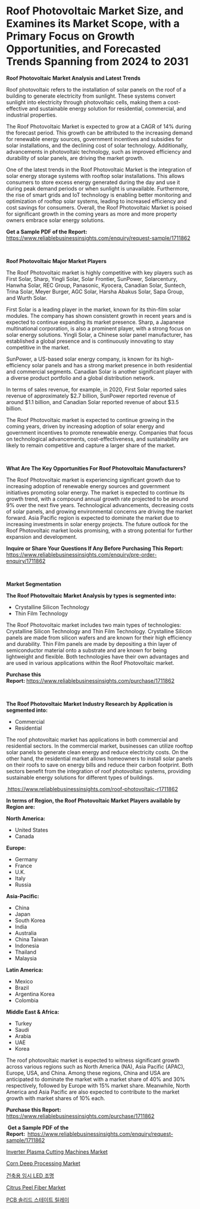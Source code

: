 <p><h1>Roof Photovoltaic Market Size, and Examines its Market Scope, with a Primary Focus on Growth Opportunities, and Forecasted Trends Spanning from 2024 to 2031</h1></p><p><strong>Roof Photovoltaic Market Analysis and Latest Trends</strong></p>
<p><p>Roof photovoltaic refers to the installation of solar panels on the roof of a building to generate electricity from sunlight. These systems convert sunlight into electricity through photovoltaic cells, making them a cost-effective and sustainable energy solution for residential, commercial, and industrial properties.</p><p>The Roof Photovoltaic Market is expected to grow at a CAGR of 14% during the forecast period. This growth can be attributed to the increasing demand for renewable energy sources, government incentives and subsidies for solar installations, and the declining cost of solar technology. Additionally, advancements in photovoltaic technology, such as improved efficiency and durability of solar panels, are driving the market growth.</p><p>One of the latest trends in the Roof Photovoltaic Market is the integration of solar energy storage systems with rooftop solar installations. This allows consumers to store excess energy generated during the day and use it during peak demand periods or when sunlight is unavailable. Furthermore, the rise of smart grids and IoT technology is enabling better monitoring and optimization of rooftop solar systems, leading to increased efficiency and cost savings for consumers. Overall, the Roof Photovoltaic Market is poised for significant growth in the coming years as more and more property owners embrace solar energy solutions.</p></p>
<p><strong>Get a Sample PDF of the Report:&nbsp;</strong> <a href="https://www.reliablebusinessinsights.com/enquiry/request-sample/1711862">https://www.reliablebusinessinsights.com/enquiry/request-sample/1711862</a></p>
<p>&nbsp;</p>
<p><strong>Roof Photovoltaic Major Market Players</strong></p>
<p><p>The Roof Photovoltaic market is highly competitive with key players such as First Solar, Sharp, Yingli Solar, Solar Frontier, SunPower, Solarcentury, Hanwha Solar, REC Group, Panasonic, Kyocera, Canadian Solar, Suntech, Trina Solar, Meyer Burger, AGC Solar, Harsha Abakus Solar, Sapa Group, and Wurth Solar. </p><p>First Solar is a leading player in the market, known for its thin-film solar modules. The company has shown consistent growth in recent years and is expected to continue expanding its market presence. Sharp, a Japanese multinational corporation, is also a prominent player, with a strong focus on solar energy solutions. Yingli Solar, a Chinese solar panel manufacturer, has established a global presence and is continuously innovating to stay competitive in the market.</p><p>SunPower, a US-based solar energy company, is known for its high-efficiency solar panels and has a strong market presence in both residential and commercial segments. Canadian Solar is another significant player with a diverse product portfolio and a global distribution network.</p><p>In terms of sales revenue, for example, in 2020, First Solar reported sales revenue of approximately $2.7 billion, SunPower reported revenue of around $1.1 billion, and Canadian Solar reported revenue of about $3.5 billion.</p><p>The Roof Photovoltaic market is expected to continue growing in the coming years, driven by increasing adoption of solar energy and government incentives to promote renewable energy. Companies that focus on technological advancements, cost-effectiveness, and sustainability are likely to remain competitive and capture a larger share of the market.</p></p>
<p>&nbsp;</p>
<p><strong>What Are The Key Opportunities For Roof Photovoltaic Manufacturers?</strong></p>
<p><p>The Roof Photovoltaic market is experiencing significant growth due to increasing adoption of renewable energy sources and government initiatives promoting solar energy. The market is expected to continue its growth trend, with a compound annual growth rate projected to be around 9% over the next five years. Technological advancements, decreasing costs of solar panels, and growing environmental concerns are driving the market forward. Asia Pacific region is expected to dominate the market due to increasing investments in solar energy projects. The future outlook for the Roof Photovoltaic market looks promising, with a strong potential for further expansion and development.</p></p>
<p><strong>Inquire or Share Your Questions If Any Before Purchasing This Report:</strong> <a href="https://www.reliablebusinessinsights.com/enquiry/pre-order-enquiry/1711862">https://www.reliablebusinessinsights.com/enquiry/pre-order-enquiry/1711862</a></p>
<p>&nbsp;</p>
<p><strong>Market Segmentation</strong></p>
<p><strong>The Roof Photovoltaic Market Analysis by types is segmented into:</strong></p>
<p><ul><li>Crystalline Silicon Technology</li><li>Thin Film Technology</li></ul></p>
<p><p>The Roof Photovoltaic market includes two main types of technologies: Crystalline Silicon Technology and Thin Film Technology. Crystalline Silicon panels are made from silicon wafers and are known for their high efficiency and durability. Thin Film panels are made by depositing a thin layer of semiconductor material onto a substrate and are known for being lightweight and flexible. Both technologies have their own advantages and are used in various applications within the Roof Photovoltaic market.</p></p>
<p><strong>Purchase this Report:&nbsp;</strong><a href="https://www.reliablebusinessinsights.com/purchase/1711862">https://www.reliablebusinessinsights.com/purchase/1711862</a></p>
<p>&nbsp;</p>
<p><strong>The Roof Photovoltaic Market Industry Research by Application is segmented into:</strong></p>
<p><ul><li>Commercial</li><li>Residential</li></ul></p>
<p><p>The roof photovoltaic market has applications in both commercial and residential sectors. In the commercial market, businesses can utilize rooftop solar panels to generate clean energy and reduce electricity costs. On the other hand, the residential market allows homeowners to install solar panels on their roofs to save on energy bills and reduce their carbon footprint. Both sectors benefit from the integration of roof photovoltaic systems, providing sustainable energy solutions for different types of buildings.</p></p>
<p><a href="https://www.reliablebusinessinsights.com/roof-photovoltaic-r1711862">&nbsp;https://www.reliablebusinessinsights.com/roof-photovoltaic-r1711862</a></p>
<p><strong>In terms of Region, the Roof Photovoltaic Market Players available by Region are:</strong></p>
<p>
    <p> <strong> North America: </strong>
        <ul>
            <li>United States</li>
            <li>Canada</li>
        </ul>
        </p> 
    <p> <strong> Europe: </strong>
        <ul>
            <li>Germany</li>
            <li>France</li>
            <li>U.K.</li>
            <li>Italy</li>
            <li>Russia</li>
        </ul>
        </p> 
    <p> <strong> Asia-Pacific: </strong>
        <ul>
            <li>China</li>
            <li>Japan</li>
            <li>South Korea</li>
            <li>India</li>
            <li>Australia</li>
            <li>China Taiwan</li>
            <li>Indonesia</li>
            <li>Thailand</li>
            <li>Malaysia</li>
        </ul>
        </p> 
    <p> <strong> Latin America: </strong>
        <ul>
            <li>Mexico</li>
            <li>Brazil</li>
            <li>Argentina Korea</li>
            <li>Colombia</li>
        </ul>
        </p> 
    <p> <strong> Middle East & Africa: </strong>
        <ul>
            <li>Turkey</li>
            <li>Saudi</li>
            <li>Arabia</li>
            <li>UAE</li>
            <li>Korea</li>
        </ul>
    </p>
    </p>
<p><p>The roof photovoltaic market is expected to witness significant growth across various regions such as North America (NA), Asia Pacific (APAC), Europe, USA, and China. Among these regions, China and USA are anticipated to dominate the market with a market share of 40% and 30% respectively, followed by Europe with 15% market share. Meanwhile, North America and Asia Pacific are also expected to contribute to the market growth with market shares of 10% each.</p></p>
<p><strong>Purchase this Report: </strong><a href="https://www.reliablebusinessinsights.com/purchase/1711862">https://www.reliablebusinessinsights.com/purchase/1711862</a></p>
<p>&nbsp;<strong>Get a Sample PDF of the Report:&nbsp;&nbsp;</strong><a href="https://www.reliablebusinessinsights.com/enquiry/request-sample/1711862">https://www.reliablebusinessinsights.com/enquiry/request-sample/1711862</a></p>
<p><strong></strong></p>
<p><p><a href="https://github.com/mancsybtousav/Market-Research-Report-List-2/blob/main/inverter-plasma-cutting-machines-market.md">Inverter Plasma Cutting Machines Market</a></p><p><a href="https://issuu.com/reportprime-2/docs/corn-deep-processing-market-size-2030.pptx">Corn Deep Processing Market</a></p><p><a href="https://github.com/khairinauzunul/Market-Research-Report-List-1/blob/main/2178415123690.md">건축용 임시 LED 조명</a></p><p><a href="https://github.com/josesg55/Market-Research-Report-List-3/blob/main/citrus-peel-fiber-market.md">Citrus Peel Fiber Market</a></p><p><a href="https://github.com/joannescott9078/Market-Research-Report-List-1/blob/main/3264439123689.md">PCB 솔리드 스테이트 릴레이</a></p></p>